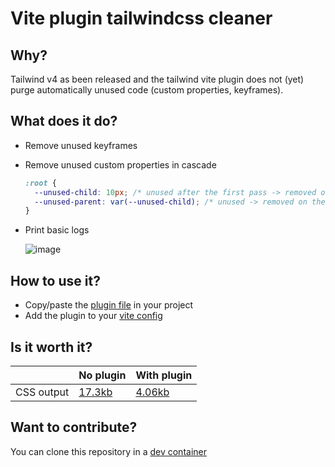 # Vite plugin tailwindcss cleaner

## Why?
Tailwind v4 as been released and the tailwind vite plugin does not (yet) purge automatically unused code (custom properties, keyframes).

## What does it do?
- Remove unused keyframes
- Remove unused custom properties in cascade
  ```css
  :root {
    --unused-child: 10px; /* unused after the first pass -> removed on the second pass */
    --unused-parent: var(--unused-child); /* unused -> removed on the first pass */
  }
  ```
- Print basic logs

  ![image](https://github.com/user-attachments/assets/d80172cf-4998-42fe-87b5-0552c46aef32)

## How to use it?
- Copy/paste the [plugin file](https://github.com/madmoizo/vite-plugin-tailwindcss-cleaner/blob/main/vite-plugin-tailwindcss-cleaner.ts) in your project
- Add the plugin to your [vite config](https://github.com/madmoizo/vite-plugin-tailwindcss-cleaner/blob/main/vite.config.ts)

## Is it worth it?
|            | No plugin | With plugin |     
|------------|-----------|--------|
| CSS output | [17.3kb](https://github.com/madmoizo/vite-plugin-tailwindcss-cleaner/blob/main/compare/.svelte-kit/output/client/_app/immutable/assets/2.D6LpQ2Rr.css) | [4.06kb](https://github.com/madmoizo/vite-plugin-tailwindcss-cleaner/blob/main/.svelte-kit/output/client/_app/immutable/assets/2.D6LpQ2Rr.css) |

## Want to contribute?
You can clone this repository in a [dev container](https://code.visualstudio.com/docs/devcontainers/containers)
